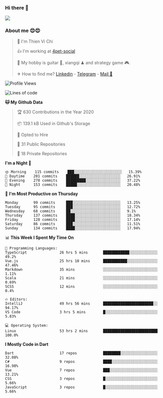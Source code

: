 ### Hi there 👋
![](https://media1.tenor.com/images/9aa4aee77151757a310fcdb4b8fd2a0a/tenor.gif?itemid=12671405)

### About me 😍😍

> 🙎 I'm Thien Vi Chi
> 
> 👍 I'm working at [4pet-social](https://github.com/4pet-social)
>
> 🥞 My hobby is guitar 🎸, xiangqi ♟ and strategy game 🎮.
> 
> ✈ How to find me? [Linkedin](https://www.linkedin.com/in/tvc12/) - [Telegram](https://t.me/yeutham212) - [Mail 📧](mailto:meomeocf98@gmail.com)
> 

<!--START_SECTION:waka-->
![Profile Views](http://img.shields.io/badge/Profile%20Views-34-blue)

![Lines of code](https://img.shields.io/badge/From%20Hello%20World%20I%27ve%20Written-4.0%20million%20lines%20of%20code-blue)

**🐱 My Github Data** 

> 🏆 630 Contributions in the Year 2020
 > 
> 📦 139.1 kB Used in Github's Storage 
 > 
> 💼 Opted to Hire
 > 
> 📜 31 Public Repositories
 > 
> 🔑 18 Private Repositories 

**I'm a Night 🦉** 

```text
🌞 Morning    115 commits    ███░░░░░░░░░░░░░░░░░░░░░░   15.39% 
🌆 Daytime    201 commits    ██████░░░░░░░░░░░░░░░░░░░   26.91% 
🌃 Evening    278 commits    █████████░░░░░░░░░░░░░░░░   37.22% 
🌙 Night      153 commits    █████░░░░░░░░░░░░░░░░░░░░   20.48%

```
📅 **I'm Most Productive on Thursday** 

```text
Monday       99 commits     ███░░░░░░░░░░░░░░░░░░░░░░   13.25% 
Tuesday      95 commits     ███░░░░░░░░░░░░░░░░░░░░░░   12.72% 
Wednesday    68 commits     ██░░░░░░░░░░░░░░░░░░░░░░░   9.1% 
Thursday     137 commits    ████░░░░░░░░░░░░░░░░░░░░░   18.34% 
Friday       128 commits    ████░░░░░░░░░░░░░░░░░░░░░   17.14% 
Saturday     86 commits     ███░░░░░░░░░░░░░░░░░░░░░░   11.51% 
Sunday       134 commits    ████░░░░░░░░░░░░░░░░░░░░░   17.94%

```


📊 **This Week I Spent My Time On** 

```text
💬 Programming Languages: 
TypeScript               26 hrs 5 mins       ████████████░░░░░░░░░░░░░   49.2% 
Vue.js                   25 hrs 10 mins      ███████████░░░░░░░░░░░░░░   47.46% 
Markdown                 35 mins             ░░░░░░░░░░░░░░░░░░░░░░░░░   1.11% 
Scala                    21 mins             ░░░░░░░░░░░░░░░░░░░░░░░░░   0.69% 
SCSS                     12 mins             ░░░░░░░░░░░░░░░░░░░░░░░░░   0.4%

🔥 Editors: 
IntelliJ                 49 hrs 56 mins      ███████████████████████░░   94.17% 
VS Code                  3 hrs 5 mins        █░░░░░░░░░░░░░░░░░░░░░░░░   5.83%

💻 Operating System: 
Linux                    53 hrs 2 mins       █████████████████████████   100.0%

```

**I Mostly Code in Dart** 

```text
Dart                     17 repos            ████████░░░░░░░░░░░░░░░░░   32.08% 
C#                       9 repos             ████░░░░░░░░░░░░░░░░░░░░░   16.98% 
Vue                      7 repos             ███░░░░░░░░░░░░░░░░░░░░░░   13.21% 
CSS                      3 repos             █░░░░░░░░░░░░░░░░░░░░░░░░   5.66% 
JavaScript               3 repos             █░░░░░░░░░░░░░░░░░░░░░░░░   5.66%

```



<!--END_SECTION:waka-->